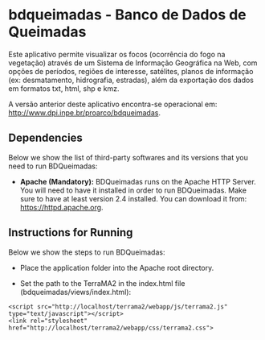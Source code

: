 # bdqueimadas - Banco de Dados de Queimadas

Este aplicativo permite visualizar os focos (ocorrência do fogo na vegetação) através de um Sistema de Informação Geográfica na Web, com opções de períodos, regiões de interesse, satélites, planos de informação (ex: desmatamento, hidrografia, estradas), além da exportação dos dados em formatos txt, html, shp e kmz.

A versão anterior deste aplicativo encontra-se operacional em: http://www.dpi.inpe.br/proarco/bdqueimadas.

## Dependencies

Below we show the list of third-party softwares and its versions that you need to run BDQueimadas:

- **Apache (Mandatory):** BDQueimadas runs on the Apache HTTP Server. You will need to have it installed in order to run BDQueimadas. Make sure to have at least version 2.4 installed. You can download it from: https://httpd.apache.org.

## Instructions for Running

Below we show the steps to run BDQueimadas:

- Place the application folder into the Apache root directory.

- Set the path to the TerraMA2 in the index.html file (bdqueimadas/views/index.html):

```
<script src="http://localhost/terrama2/webapp/js/terrama2.js" type="text/javascript"></script>
<link rel="stylesheet" href="http://localhost/terrama2/webapp/css/terrama2.css">
```
